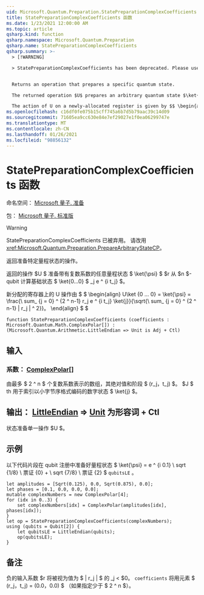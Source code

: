 ```yaml
---
uid: Microsoft.Quantum.Preparation.StatePreparationComplexCoefficients
title: StatePreparationComplexCoefficients 函数
ms.date: 1/23/2021 12:00:00 AM
ms.topic: article
qsharp.kind: function
qsharp.namespace: Microsoft.Quantum.Preparation
qsharp.name: StatePreparationComplexCoefficients
qsharp.summary: >-
  > [!WARNING]

  > StatePreparationComplexCoefficients has been deprecated. Please use <xref:Microsoft.Quantum.Preparation.PrepareArbitraryStateCP> instead.


  Returns an operation that prepares a specific quantum state.

  The returned operation $U$ prepares an arbitrary quantum state $\ket{\psi}$ with complex coefficients $r_j e^{i t_j}$ from the $n$-qubit computational basis state $\ket{0...0}$.

  The action of U on a newly-allocated register is given by $$ \begin{align} U\ket{0...0}=\ket{\psi}=\frac{\sum_{j=0}^{2^n-1}r_j e^{i t_j}\ket{j}}{\sqrt{\sum_{j=0}^{2^n-1}|r_j|^2}}. \end{align} $$
ms.openlocfilehash: c16df0fe075b15cff745a6b7d5b79aac39c14d09
ms.sourcegitcommit: 71605ea9cc630e84e7ef29027e1f0ea06299747e
ms.translationtype: MT
ms.contentlocale: zh-CN
ms.lasthandoff: 01/26/2021
ms.locfileid: "98856132"
---
```

# <a name="statepreparationcomplexcoefficients-function"></a>StatePreparationComplexCoefficients 函数

命名空间： [Microsoft 量子. 准备](xref:Microsoft.Quantum.Preparation)

包： [Microsoft 量子. 标准版](https://nuget.org/packages/Microsoft.Quantum.Standard)


> [!WARNING]
> StatePreparationComplexCoefficients 已被弃用。 请改用 <xref:Microsoft.Quantum.Preparation.PrepareArbitraryStateCP>。

返回准备特定量程状态的操作。

返回的操作 $U $ 准备带有复数系数的任意量程状态 $ \ket{\psi} $ $r 从 $n $-qubit 计算基础状态 $ \ket{0...0} $ _j e ^ {i t_j} $。

新分配的寄存器上的 U 操作由 $ $ \begin{align} U\ket {0 ... 0} = \ket{\psi} = \frac{\ sum_ {j = 0} ^ {2 ^ n-1} r_j e ^ {i t_j} \ket{j}}{\sqrt{\ sum_ {j = 0} ^ {2 ^ n-1} | r_j | ^ 2}}。
\end{align} $ $

```qsharp
function StatePreparationComplexCoefficients (coefficients : Microsoft.Quantum.Math.ComplexPolar[]) : (Microsoft.Quantum.Arithmetic.LittleEndian => Unit is Adj + Ctl)
```


## <a name="input"></a>输入

### <a name="coefficients--complexpolar"></a>系数： [ComplexPolar](xref:Microsoft.Quantum.Math.ComplexPolar)[]

由最多 $ 2 ^ n $ 个复数系数表示的数组，其绝对值和阶段 $ (r_j，t_j) $。 $J $ th 用于索引以小字节序格式编码的数字状态 $ \ket{j} $。



## <a name="output--littleendian--unit--is-adj--ctl"></a>输出： [LittleEndian](xref:Microsoft.Quantum.Arithmetic.LittleEndian) => [Unit](xref:microsoft.quantum.lang-ref.unit)  为形容词 + Ctl

状态准备单一操作 $U $。

## <a name="example"></a>示例

以下代码片段在 qubit 注册中准备好量程状态 $ \ket{\psi} = e ^ {i 0.1} \ sqrt {1/8} \ 票证 {0} + \ sqrt {7/8} \ 票证 {2} $ `qubitsLE` 。

```qsharp
let amplitudes = [Sqrt(0.125), 0.0, Sqrt(0.875), 0.0];
let phases = [0.1, 0.0, 0.0, 0.0];
mutable complexNumbers = new ComplexPolar[4];
for (idx in 0..3) {
    set complexNumbers[idx] = ComplexPolar(amplitudes[idx], phases[idx]);
}
let op = StatePreparationComplexCoefficients(complexNumbers);
using (qubits = Qubit[2]) {
    let qubitsLE = LittleEndian(qubits);
    op(qubitsLE);
}
```

## <a name="remarks"></a>备注

负的输入系数 $r 将被视为值为 $ | r_j | $ 的 _j < $0。 `coefficients` 将用元素 $ (r_j，t_j) = (0.0，0.0) $ （如果指定少于 $ 2 ^ n $）。